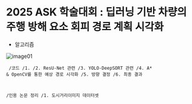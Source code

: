 # 2025 ASK 학술대회 : 딥러닝 기반 차량의 주행 방해 요소 회피 경로 계획 시각화

- 알고리즘

![image01](https://github.com/user-attachments/assets/905cb184-5e0d-433e-8a67-922ec031189a)
<br>

<code><pre>
/코드
  /1.
  /2. ResU-Net 관련
  /3. YOLO-DeepSORT 관련
  /4. A* & OpenCV를 통한 예상 경로 시각화
  /5. 방향 결정
  /6. 최종 결과
  
/인용 논문 정리
  /1. 도시거리이미지 데이터셋
</code></pre>
